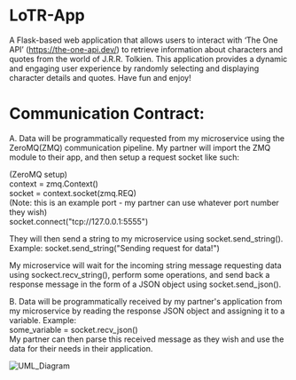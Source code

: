 # LoTR-App

A Flask-based web application that allows users to interact with ‘The One API’ (https://the-one-api.dev/) to retrieve information about characters and quotes from the world of J.R.R. Tolkien. This application provides a dynamic and engaging user experience by randomly selecting and displaying character details and quotes. Have fun and enjoy!

# Communication Contract:
A. Data will be programmatically requested from my microservice using the ZeroMQ(ZMQ) communication pipeline. My partner will import the ZMQ module to their app, and then setup a request socket like such:

(ZeroMQ setup)  
context = zmq.Context()  
socket = context.socket(zmq.REQ)  
(Note: this is an example port - my partner can use whatever port number they wish)  
socket.connect("tcp://127.0.0.1:5555")  
  
They will then send a string to my microservice using socket.send_string().  
Example: socket.send_string("Sending request for data!")  
  
My microservice will wait for the incoming string message requesting data using sockect.recv_string(), perform some operations, and send back a response message in the form of a JSON object using socket.send_json().  
  
  
B. Data will be programmatically received by my partner's application from my microservice by reading the response JSON object and assigning it to a variable. Example:  
some_variable = socket.recv_json()  
My partner can then parse this received message as they wish and use the data for their needs in their application.  




  ![UML_Diagram](https://github.com/swanalex/LoTR-App/assets/86210924/39ca04e4-9db9-423e-acd0-42d78dfc84c6)
